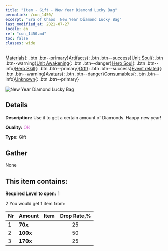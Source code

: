 ```yaml
---
title: "Item - Gift - New Year Diamond Lucky Bag"
permalink: /con_1450/
excerpt: "Era of Chaos  New Year Diamond Lucky Bag"
last_modified_at: 2021-07-27
locale: en
ref: "con_1450.md"
toc: false
classes: wide
---
```

 [Materials](/Items/){: .btn .btn--primary}[Artifacts](/Items/Artifacts/){: .btn .btn--success}[Unit Soul](/Items/UnitSoul/){: .btn .btn--warning}[Unit Awakening](/Items/UnitAwakening/){: .btn .btn--danger}[Hero Soul](/Items/HeroSoul/){: .btn .btn--info}[Hero Skill](/Items/HeroSkill/){: .btn .btn--primary}[Gift](/Items/Gift/){: .btn .btn--success}[Event related](/Items/Events/){: .btn .btn--warning}[Avatars](/Items/Avatars/){: .btn .btn--danger}[Consumables](/Items/Consumables/){: .btn .btn--info}[Unknown](/Items/Unknown/){: .btn .btn--primary}

 ![New Year Diamond Lucky Bag](/images/t/i_907064.png)

## Details
 **Description:** Use it to get a certain amount of Diamonds. Happy new year!

 **Quality:** <span style="color: #DA70D6">OK</span>

 **Type:** Gift

## Gather

  None

## This item contains:

 **Required Level to open:** 1

 2 You would get **1** item  from:

  | Nr | Amount |     Item    | Drop Rate,% |
  |:---|:-------|:------------|:---------:|
  | 1 |  **70x** | <i class="fas fa-gem"/> | 25 | 
  | 2 |  **100x** | <i class="fas fa-gem"/> | 50 | 
  | 3 |  **170x** | <i class="fas fa-gem"/> | 25 | 
